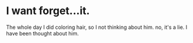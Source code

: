 # I want forget...it.
The whole day I did coloring hair, so I not thinking about him. no, it's a lie. I have been thought about him.